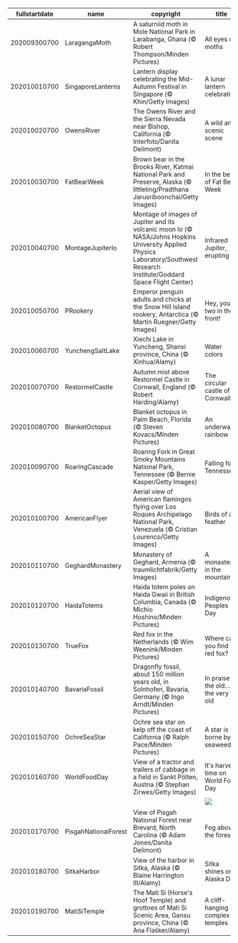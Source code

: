 |fullstartdate|name|copyright|title|image|
|--|--|--|--|--|
202009300700|LaragangaMoth|A saturniid moth in Mole National Park in Larabanga, Ghana (© Robert Thompson/Minden Pictures)|All eyes on moths|![](/en-US/2020/10/202009300700LaragangaMoth.jpg)|
202010010700|SingaporeLanterns|Lantern display celebrating the Mid-Autumn Festival in Singapore (© Khin/Getty Images)|A lunar lantern celebration|![](/en-US/2020/10/202010010700SingaporeLanterns.jpg)|
202010020700|OwensRiver|The Owens River and the Sierra Nevada near Bishop, California (© Interfoto/Danita Delimont)|A wild and scenic scene|![](/en-US/2020/10/202010020700OwensRiver.jpg)|
202010030700|FatBearWeek|Brown bear in the Brooks River, Katmai National Park and Preserve, Alaska (© littleting/Pradthana Jarusriboonchai/Getty Images)|In the belly of Fat Bear Week|![](/en-US/2020/10/202010030700FatBearWeek.jpg)|
202010040700|MontageJupiterIo|Montage of images of Jupiter and its volcanic moon Io (© NASA/Johns Hopkins University Applied Physics Laboratory/Southwest Research Institute/Goddard Space Flight Center)|Infrared Jupiter, erupting Io|![](/en-US/2020/10/202010040700MontageJupiterIo.jpg)|
202010050700|PRookery|Emperor penguin adults and chicks at the Snow Hill Island rookery, Antarctica (© Martin Ruegner/Getty Images)|Hey, you two in the front!|![](/en-US/2020/10/202010050700PRookery.jpg)|
202010060700|YunchengSaltLake|Xiechi Lake in Yuncheng, Shanxi province, China (© Xinhua/Alamy)|Water colors|![](/en-US/2020/10/202010060700YunchengSaltLake.jpg)|
202010070700|RestormelCastle|Autumn mist above Restormel Castle in Cornwall, England (© Robert Harding/Alamy)|The circular castle of Cornwall|![](/en-US/2020/10/202010070700RestormelCastle.jpg)|
202010080700|BlanketOctopus|Blanket octopus in Palm Beach, Florida (© Steven Kovacs/Minden Pictures)|An underwater rainbow|![](/en-US/2020/10/202010080700BlanketOctopus.jpg)|
202010090700|RoaringCascade|Roaring Fork in Great Smoky Mountains National Park, Tennessee (© Bernie Kasper/Getty Images)|Falling for Tennessee|![](/en-US/2020/10/202010090700RoaringCascade.jpg)|
202010100700|AmericanFlyer|Aerial view of American flamingos flying over Los Roques Archipelago National Park, Venezuela (© Cristian Lourenco/Getty Images)|Birds of a feather|![](/en-US/2020/10/202010100700AmericanFlyer.jpg)|
202010110700|GeghardMonastery|Monastery of Geghard, Armenia (© traumlichtfabrik/Getty Images)|A monastery in the mountain|![](/en-US/2020/10/202010110700GeghardMonastery.jpg)|
202010120700|HaidaTotems|Haida totem poles on Haida Gwaii in British Columbia, Canada (© Michio Hoshino/Minden Pictures)|Indigenous Peoples Day|![](/en-US/2020/10/202010120700HaidaTotems.jpg)|
202010130700|TrueFox|Red fox in the Netherlands (© Wim Weenink/Minden Pictures)|Where can you find a red fox?|![](/en-US/2020/10/202010130700TrueFox.jpg)|
202010140700|BavariaFossil|Dragonfly fossil, about 150 million years old, in Solnhofen, Bavaria, Germany (© Ingo Arndt/Minden Pictures)|In praise of the old…the very old|![](/en-US/2020/10/202010140700BavariaFossil.jpg)|
202010150700|OchreSeaStar|Ochre sea star on kelp off the coast of California (© Ralph Pace/Minden Pictures)|A star is borne by seaweed|![](/en-US/2020/10/202010150700OchreSeaStar.jpg)|
202010160700|WorldFoodDay|View of a tractor and trailers of cabbage in a field in Sankt Pölten, Austria (© Stephan Zirwes/Getty Images)|It's harvest time on World Food Day|![](/en-US/2020/10/202010160700WorldFoodDay.jpg)|
||||![](/en-US/2020/10/.jpg)|
202010170700|PisgahNationalForest|View of Pisgah National Forest near Brevard, North Carolina (© Adam Jones/Danita Delimont)|Fog above the forest|![](/en-US/2020/10/202010170700PisgahNationalForest.jpg)|
202010180700|SitkaHarbor|View of the harbor in Sitka, Alaska (© Blaine Harrington III/Alamy)|Sitka shines on Alaska Day|![](/en-US/2020/10/202010180700SitkaHarbor.jpg)|
202010190700|MatiSiTemple|The Mati Si (Horse's Hoof Temple) and grottoes of Mati Si Scenic Area, Gansu province, China (© Ana Flašker/Alamy)|A cliff-hanging complex of temples|![](/en-US/2020/10/202010190700MatiSiTemple.jpg)|
